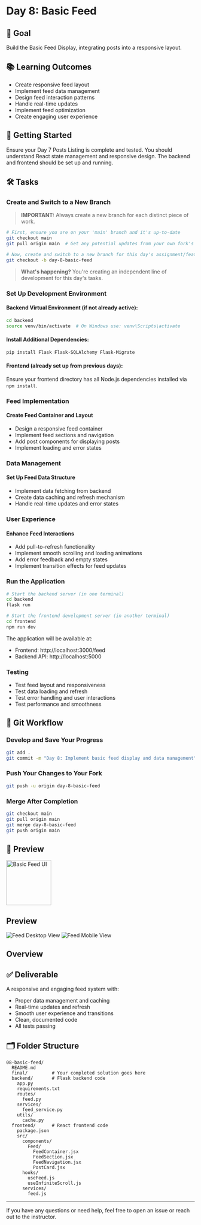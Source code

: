 # Day 8: Basic Feed

## 🎯 Goal

Build the Basic Feed Display, integrating posts into a responsive layout.

## 📚 Learning Outcomes

- Create responsive feed layout
- Implement feed data management
- Design feed interaction patterns
- Handle real-time updates
- Implement feed optimization
- Create engaging user experience

## 🚀 Getting Started

Ensure your Day 7 Posts Listing is complete and tested. You should understand React state management and responsive design. The backend and frontend should be set up and running.

## 🛠️ Tasks

### Create and Switch to a New Branch

> **IMPORTANT:** Always create a new branch for each distinct piece of work.

```bash
# First, ensure you are on your 'main' branch and it's up-to-date
git checkout main
git pull origin main  # Get any potential updates from your own fork's main

# Now, create and switch to a new branch for this day's assignment/feature
git checkout -b day-8-basic-feed
```

> **What's happening?** You're creating an independent line of development for this day's tasks.

### Set Up Development Environment

#### Backend Virtual Environment (if not already active):

```bash
cd backend
source venv/bin/activate  # On Windows use: venv\Scripts\activate
```

#### Install Additional Dependencies:

```bash
pip install Flask Flask-SQLAlchemy Flask-Migrate
```

#### Frontend (already set up from previous days):

Ensure your frontend directory has all Node.js dependencies installed via `npm install`.

### Feed Implementation

#### Create Feed Container and Layout

- Design a responsive feed container
- Implement feed sections and navigation
- Add post components for displaying posts
- Implement loading and error states

### Data Management

#### Set Up Feed Data Structure

- Implement data fetching from backend
- Create data caching and refresh mechanism
- Handle real-time updates and error states

### User Experience

#### Enhance Feed Interactions

- Add pull-to-refresh functionality
- Implement smooth scrolling and loading animations
- Add error feedback and empty states
- Implement transition effects for feed updates

### Run the Application

```bash
# Start the backend server (in one terminal)
cd backend
flask run

# Start the frontend development server (in another terminal)
cd frontend
npm run dev
```

The application will be available at:

- Frontend: http://localhost:3000/feed
- Backend API: http://localhost:5000

### Testing

- Test feed layout and responsiveness
- Test data loading and refresh
- Test error handling and user interactions
- Test performance and smoothness

## 🔄 Git Workflow

### Develop and Save Your Progress

```bash
git add .
git commit -m "Day 8: Implement basic feed display and data management"
```

### Push Your Changes to Your Fork

```bash
git push -u origin day-8-basic-feed
```

### Merge After Completion

```bash
git checkout main
git pull origin main
git merge day-8-basic-feed
git push origin main
```

## 📸 Preview

<img src="basic-feed.png" alt="Basic Feed UI" width="120"/>

## Preview

![Feed Desktop View](feed-desk.png)
![Feed Mobile View](feed-mobile.png)

## Overview

## ✅ Deliverable

A responsive and engaging feed system with:

- Proper data management and caching
- Real-time updates and refresh
- Smooth user experience and transitions
- Clean, documented code
- All tests passing

## 🗂️ Folder Structure

```
08-basic-feed/
  README.md
  final/         # Your completed solution goes here
  backend/       # Flask backend code
    app.py
    requirements.txt
    routes/
      feed.py
    services/
      feed_service.py
    utils/
      cache.py
  frontend/      # React frontend code
    package.json
    src/
      components/
        Feed/
          FeedContainer.jsx
          FeedSection.jsx
          FeedNavigation.jsx
          PostCard.jsx
      hooks/
        useFeed.js
        useInfiniteScroll.js
      services/
        feed.js
```

---

If you have any questions or need help, feel free to open an issue or reach out to the instructor.
